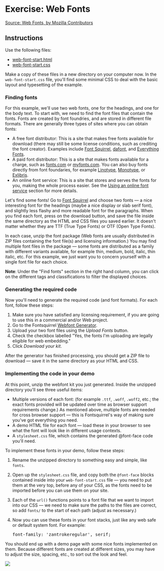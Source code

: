 # Exercise: Web Fonts

[Source: Web Fonts, by Mozilla Contributors](https://developer.mozilla.org/en-US/docs/Learn/CSS/Styling_text/Web_fonts)

## Instructions

Use the following files:

* [web-font-start.html](https://github.com/mdn/learning-area/blob/master/css/styling-text/web-fonts/web-font-start.html)
* [web-font-start.css](https://github.com/mdn/learning-area/blob/master/css/styling-text/web-fonts/web-font-start.css)

Make a copy of these files in a new directory on your computer now. In the `web-font-start.css` file, you'll find some minimal CSS to deal with the basic layout and typesetting of the example.

### Finding fonts

For this example, we'll use two web fonts, one for the headings, and one for the body text. To start with, we need to find the font files that contain the fonts. Fonts are created by font foundries, and are stored in different file formats. There are generally three types of sites where you can obtain fonts:

* A free font distributor: This is a site that makes free fonts available for download (there may still be some license conditions, such as crediting the font creator). Examples include [Font Squirrel](https://www.fontsquirrel.com/), [dafont](http://www.dafont.com/), and [Everything Fonts](https://everythingfonts.com/).
* A paid font distributor: This is a site that makes fonts available for a charge, such as [fonts.com](http://www.fonts.com/) or [myfonts.com](http://www.myfonts.com/). You can also buy fonts directly from font foundaries, for example [Linotype](https://www.linotype.com/), [Monotype](http://www.monotype.com), or [Exljbris](http://www.exljbris.com/).
* An online font service: This is a site that stores and serves the fonts for you, making the whole process easier. See the [Using an online font service](#Using_an_online_font_service) section for more details.

Let's find some fonts! Go to [Font Squirrel](https://www.fontsquirrel.com/) and choose two fonts — a nice interesting font for the headings (maybe a nice display or slab serif font), and slightly less flashy and more readable font for the paragraphs. When you find each font, press on the download button, and save the file inside the same directory as the HTML and CSS files you saved earlier. It doesn't matter whether they are TTF (True Type Fonts) or OTF (Open Type Fonts).

In each case, unzip the font package (Web fonts are usually distributed in ZIP files containing the font file(s) and licensing information.) You may find multiple font files in the package — some fonts are distributed as a family with different variants available, for example thin, medium, bold, italic, thin italic, etc. For this example, we just want you to concern yourself with a single font file for each choice.

<div class="note">

**Note**: Under the "Find fonts" section in the right hand column, you can click on the different tags and classifications to filter the displayed choices.

</div>

### Generating the required code

Now you'll need to generate the required code (and font formats). For each font, follow these steps:

1. Make sure you have satisfied any licensing requirement, if you are going to use this in a commercial and/or Web project.
2. Go to the Fontsquirrel [Webfont Generator](https://www.fontsquirrel.com/tools/webfont-generator).
3. Upload your two font files using the _Upload Fonts_ button.
4. Check the checkbox labelled "Yes, the fonts I'm uploading are legally eligible for web embedding."
5. Click _Download your kit_.

After the generator has finished processing, you should get a ZIP file to download — save it in the same directory as your HTML and CSS.

### Implementing the code in your demo

At this point, unzip the webfont kit you just generated. Inside the unzipped directory you'll see three useful items:

* Multiple versions of each font: (for example `.ttf`, `.woff`, `.woff2`, etc.; the exact fonts provided will be updated over time as browser support requirements change.) As mentioned above, multiple fonts are needed for cross browser support — this is Fontsquirrel's way of making sure you've got everything you need.
* A demo HTML file for each font — load these in your browser to see what the font will look like in different usage contexts.
* A `stylesheet.css` file, which contains the generated @font-face code you'll need.

To implement these fonts in your demo, follow these steps:

1. Rename the unzipped directory to something easy and simple, like `fonts`.
2. Open up the `stylesheet.css` file, and copy both the `@font-face` blocks contained inside into your `web-font-start.css` file — you need to put them at the very top, before any of your CSS, as the fonts need to be imported before you can use them on your site.
3. Each of the `url()` functions points to a font file that we want to import into our CSS — we need to make sure the paths to the files are correct, so add `fonts/` to the start of each path (adjust as necessary.)
4. Now you can use these fonts in your font stacks, just like any web safe or default system font. For example:

    <pre class="brush: css">font-family: 'zantrokeregular', serif;</pre>

You should end up with a demo page with some nice fonts implemented on them. Because different fonts are created at different sizes, you may have to adjust the size, spacing, etc., to sort out the look and feel.

![](https://mdn.mozillademos.org/files/12984/web-font-example.png)